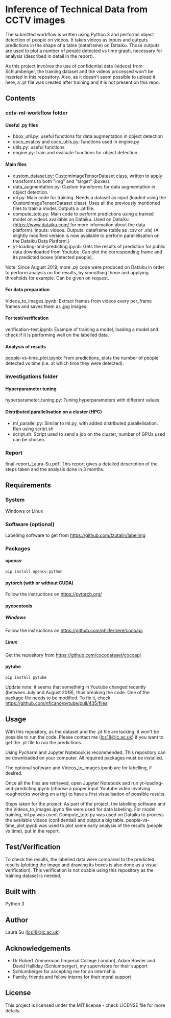 # Inference of Technical Data from CCTV images

The submitted workflow is written using Python 3 and performs object detection of people on videos. It takes videos as inputs and outputs predictions in the shape of a table (dataframe) on Dataiku. Those outputs are used to plot a number of people detected vs time graph, necessary for analysis (described in detail in the report).

As this project involves the use of confidential data (videos) from Schlumberger, the training dataset and the videos processed won't be inserted in this repository.
Also, as it doesn't seem possible to upload it here, a .pt file was created after training and it is not present on this repo.

## Contents
### cctv-ml-workflow folder
#### Useful .py files
* bbox_util.py: useful functions for data augmentation in object detection
* coco_eval.py and coco_utils.py: functions used in engine.py 
* utils.py: useful functions
* engine.py: train and evaluate functions for object detection

#### Main files
* custom_dataset.py: CustomImageTensorDataset class, written to apply transforms to both "img" and "target" (boxes). 
* data_augmentation.py: Custom transforms for data augmentation in object detection.
* ml.py: Main code for training. Needs a dataset as input (loaded using the CustomImageTensorDataset class). Uses all the previously mentioned files to train a model. Outputs a .pt file.
* compute_toto.py: Main code to perform predictions using a trained model on videos available on Dataiku. Used on Dataiku (https://www.dataiku.com/ for more information about the data platform). Inputs: videos. Outputs: dataframe (table as .csv or .xls)
(A slightly modified version is now available to perform parallelisation on the Dataiku Data Platform.)
* yt-loading-and-predicting.ipynb: Gets the results of prediction for public data downloaded from Youtube. Can plot the corresponding frame and its predicted boxes (detected people). 

Note: Since August 2019, more .py code were produced on Dataiku in order to perform analysis on the results, by smoothing those and applying thresholds for example. Can be given on request.

#### For data preparation
Videos_to_images.ipynb: Extract frames from videos every per_frame frames and saves them as .jpg images. 

#### For test/verification
verification-test.ipynb: Example of training a model, loading a model and check if it is performing well on the labelled data.

#### Analysis of results
people-vs-time_plot.ipynb: From predictions, plots the number of people detected vs time (i.e. at which time they were detected).

### investigations folder
#### Hyperparameter tuning
hyperparameter_tuning.py: Tuning hyperparameters with different values.

#### Distributed parallelisation on a cluster (HPC)
* ml_parallel.py: Similar to ml.py, with added distributed parallelisation. Run using script.sh
* script.sh: Script used to send a job on the cluster, number of GPUs used can be chosen.

### Report
final-report_Laura-Su.pdf: This report gives a detailed description of the steps taken and the analysis done in 3 months.

## Requirements
### System
Windows or Linux

### Software (optional)
LabelImg software to get from https://github.com/tzutalin/labelImg

### Packages
#### opencv
```pip install opencv-python```

#### pytorch (with or without CUDA)
Follow the instructions on https://pytorch.org/

#### pycocotools
##### Windows
Follow the instructions on https://github.com/philferriere/cocoapi

##### Linux
Get the repository from https://github.com/cocodataset/cocoapi

#### pytube
```pip install pytube```

Update note: it seems that something in Youtube changed recently (between July and August 2019), thus breaking the code. One of the package file needs to be modified. To fix it, check https://github.com/nficano/pytube/pull/435/files

## Usage
With this repository, as the dataset and the .pt file are lacking, it won't be possible to run the code. Please contact me (lcs18@ic.ac.uk) if you want to get the .pt file to run the predictions.

Using Pycharm and Jupyter Notebook is recommended.
This repository can be downloaded on your computer. All required packages must be installed.

The optional software and Videos_to_images.ipynb are for labelling, if desired.

Once all the files are retrieved, open Jupyter Notebook and run yt-loading-and-predicting.ipynb (choose a proper input Youtube video involving roughnecks working on a rig) to have a first visualisation of possible results.

Steps taken for the project:
As part of the project, the labelling software and the Videos_to_images.ipynb file were used for data labelling.
For model training, ml.py was used. 
Compute_toto.py was used on Dataiku to process the available videos (confidential) and output a big table.
people-vs-time_plot.ipynb was used to plot some early analysis of the results (people vs time), put in the report.

## Test/Verification
To check the results, the labelled data were compared to the predicted results (plotting the image and drawing its boxes is also done as a visual verification). This verification is not doable using this repository as the training dataset is needed.

## Built with
Python 3

## Author
Laura Su (lcs18@ic.ac.uk)

## Acknowledgements
* Dr Robert Zimmerman (Imperial College London), Adam Bowler and David Halliday (Schlumberger), my supervisors for their support
* Schlumberger for accepting me for an internship
* Family, friends and fellow interns for their moral support

## License
This project is licensed under the MIT license - check LICENSE file for more details.
